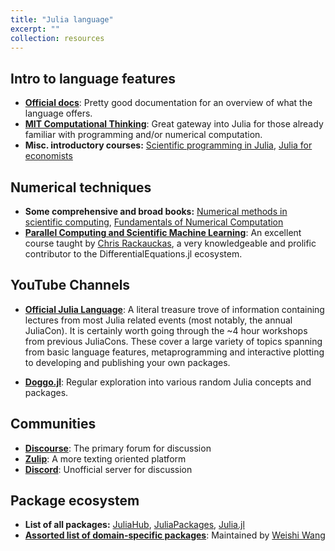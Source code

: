 ```yaml
---
title: "Julia language"
excerpt: ""
collection: resources
---
```


## Intro to language features
- [**Official docs**](https://docs.julialang.org/en/v1/): Pretty good documentation for an overview of what the language offers.
- [**MIT Computational Thinking**](https://computationalthinking.mit.edu): Great gateway into Julia for those already familiar with programming and/or numerical computation. 
- **Misc. introductory courses:** [Scientific programming in Julia](https://juliateachingctu.github.io/Scientific-Programming-in-Julia/dev/), [Julia for economists](https://youtube.com/playlist?list=PLbuwVVKCI3sRW0Y5ehBFwdFVuyuy87ram&si=kCy1lmn-C20OcKWg)

## Numerical techniques
- **Some comprehensive and broad books:** [Numerical methods in scientific computing](https://www.equalsharepress.com/media/NMFSC.pdf), [Fundamentals of Numerical Computation](http://tobydriscoll.net/fnc-julia/frontmatter.html)
- [**Parallel Computing and Scientific Machine Learning**](https://book.sciml.ai/): An excellent course taught by [Chris Rackauckas](https://www.chrisrackauckas.com/), a very knowledgeable and prolific contributor to the DifferentialEquations.jl ecosystem.

## YouTube Channels
- [**Official Julia Language**](https://www.youtube.com/@TheJuliaLanguage): A literal treasure trove of information containing lectures from most Julia related events (most notably, the annual JuliaCon). It is certainly worth going through the ~4 hour workshops from previous JuliaCons. These cover a large variety of topics spanning from basic language features, metaprogramming and interactive plotting to developing and publishing your own packages.
 
- [**Doggo.jl**](https://www.youtube.com/channel/UCQwQVlIkbalDzmMnr-0tRhw): Regular exploration into various random Julia concepts and packages.

## Communities 
- [**Discourse**](https://discourse.julialang.org/): The primary forum for discussion
- [**Zulip**](https://julialang.zulipchat.com/): A more texting oriented platform
- [**Discord**](https://discord.gg/C5h9D4j): Unofficial server for discussion

## Package ecosystem
- **List of all packages:** [JuliaHub](https://juliahub.com/ui/Packages), [JuliaPackages](https://juliapackages.com/), [Julia.jl](https://github.com/svaksha/Julia.jl)
- [**Assorted list of domain-specific packages**](https://github.com/frankwswang?tab=stars): Maintained by [Weishi Wang](https://github.com/frankwswang)
